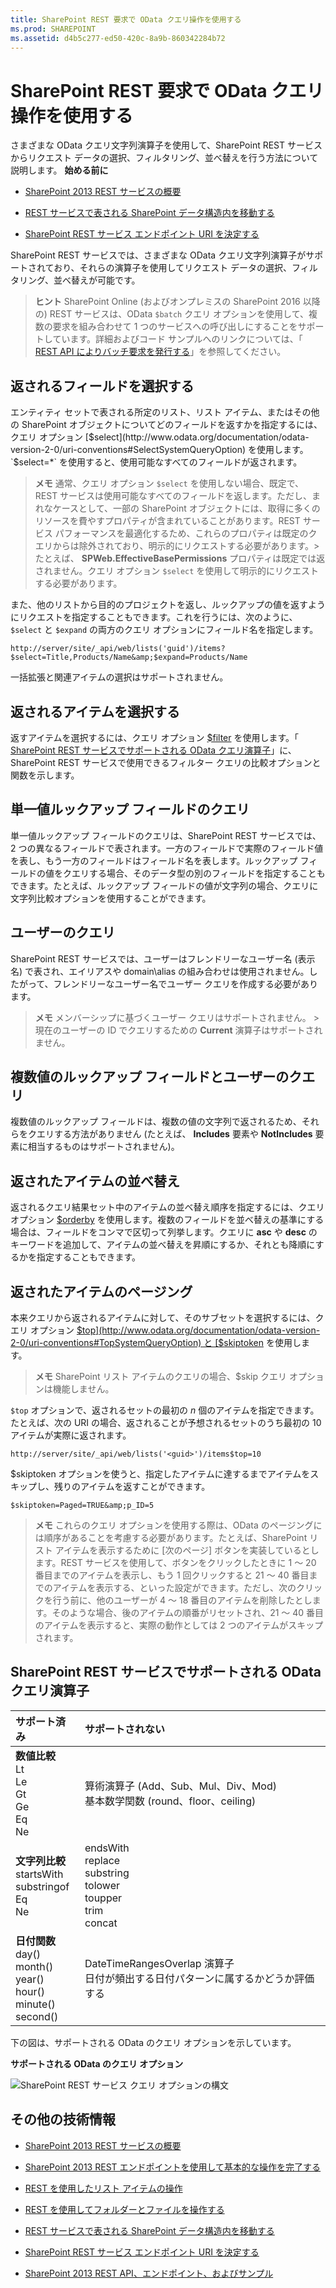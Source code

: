 ```yaml
---
title: SharePoint REST 要求で OData クエリ操作を使用する
ms.prod: SHAREPOINT
ms.assetid: d4b5c277-ed50-420c-8a9b-860342284b72
---
```




# SharePoint REST 要求で OData クエリ操作を使用する
さまざまな OData クエリ文字列演算子を使用して、SharePoint REST サービスからリクエスト データの選択、フィルタリング、並べ替えを行う方法について説明します。
 **始める前に**





-  [SharePoint 2013 REST サービスの概要](get-to-know-the-sharepoint-2013-rest-service.md)


-  [REST サービスで表される SharePoint データ構造内を移動する](navigate-the-sharepoint-data-structure-represented-in-the-rest-service.md)


-  [SharePoint REST サービス エンドポイント URI を決定する](determine-sharepoint-rest-service-endpoint-uris.md)



SharePoint REST サービスでは、さまざまな OData クエリ文字列演算子がサポートされており、それらの演算子を使用してリクエスト データの選択、フィルタリング、並べ替えが可能です。





> **ヒント**
> SharePoint Online (およびオンプレミスの SharePoint 2016 以降の) REST サービスは、OData  `$batch` クエリ オプションを使用して、複数の要求を組み合わせて 1 つのサービスへの呼び出しにすることをサポートしています。詳細およびコード サンプルへのリンクについては、「 [REST API によりバッチ要求を発行する](make-batch-requests-with-the-rest-apis.md)」を参照してください。 





## 返されるフィールドを選択する

エンティティ セットで表される所定のリスト、リスト アイテム、またはその他の SharePoint オブジェクトについてどのフィールドを返すかを指定するには、クエリ オプション  [$select](http://www.odata.org/documentation/odata-version-2-0/uri-conventions#SelectSystemQueryOption) を使用します。 `$select=*` を使用すると、使用可能なすべてのフィールドが返されます。




> **メモ**
> 通常、クエリ オプション  `$select` を使用しない場合、既定で、REST サービスは使用可能なすべてのフィールドを返します。ただし、まれなケースとして、一部の SharePoint オブジェクトには、取得に多くのリソースを費やすプロパティが含まれていることがあります。REST サービス パフォーマンスを最適化するため、これらのプロパティは既定のクエリからは除外されており、明示的にリクエストする必要があります。> たとえば、 **SPWeb.EffectiveBasePermissions** プロパティは既定では返されません。クエリ オプション `$select` を使用して明示的にリクエストする必要があります。




また、他のリストから目的のプロジェクトを返し、ルックアップの値を返すようにリクエストを指定することもできます。これを行うには、次のように、 `$select` と `$expand` の両方のクエリ オプションにフィールド名を指定します。



 `http://server/site/_api/web/lists('guid')/items?$select=Title,Products/Name&amp;$expand=Products/Name`



一括拡張と関連アイテムの選択はサポートされません。




## 返されるアイテムを選択する

返すアイテムを選択するには、クエリ オプション  [$filter](http://www.odata.org/documentation/odata-version-2-0/uri-conventions#FilterSystemQueryOption) を使用します。「 [SharePoint REST サービスでサポートされる OData クエリ演算子](#bk_supported)」に、SharePoint REST サービスで使用できるフィルター クエリの比較オプションと関数を示します。




## 単一値ルックアップ フィールドのクエリ

単一値ルックアップ フィールドのクエリは、SharePoint REST サービスでは、2 つの異なるフィールドで表されます。一方のフィールドで実際のフィールド値を表し、もう一方のフィールドはフィールド名を表します。ルックアップ フィールドの値をクエリする場合、そのデータ型の別のフィールドを指定することもできます。たとえば、ルックアップ フィールドの値が文字列の場合、クエリに文字列比較オプションを使用することができます。




## ユーザーのクエリ

SharePoint REST サービスでは、ユーザーはフレンドリーなユーザー名 (表示名) で表され、エイリアスや domain\\alias の組み合わせは使用されません。したがって、フレンドリーなユーザー名でユーザー クエリを作成する必要があります。




> **メモ**
> メンバーシップに基づくユーザー クエリはサポートされません。 > 現在のユーザーの ID でクエリするための **Current** 演算子はサポートされません。





## 複数値のルックアップ フィールドとユーザーのクエリ

複数値のルックアップ フィールドは、複数の値の文字列で返されるため、それらをクエリする方法がありません (たとえば、 **Includes** 要素や **NotIncludes** 要素に相当するものはサポートされません)。




## 返されたアイテムの並べ替え

返されるクエリ結果セット中のアイテムの並べ替え順序を指定するには、クエリ オプション  [$orderby](http://www.odata.org/documentation/odata-version-2-0/uri-conventions#OrderBySystemQueryOption) を使用します。複数のフィールドを並べ替えの基準にする場合は、フィールドをコンマで区切って列挙します。クエリに **asc** や **desc** のキーワードを追加して、アイテムの並べ替えを昇順にするか、それとも降順にするかを指定することもできます。




## 返されたアイテムのページング

本来クエリから返されるアイテムに対して、そのサブセットを選択するには、クエリ オプション  [$top](http://www.odata.org/documentation/odata-version-2-0/uri-conventions#TopSystemQueryOption) と [$skiptoken](http://msdn.microsoft.com/library/dd942121.aspx) を使用します。




> **メモ**
> SharePoint リスト アイテムのクエリの場合、$skip クエリ オプションは機能しません。 




 `$top` オプションで、返されるセットの最初の *n*  個のアイテムを指定できます。たとえば、次の URI の場合、返されることが予想されるセットのうち最初の 10 アイテムが実際に返されます。



 `http://server/site/_api/web/lists('<guid>')/items$top=10`



$skiptoken オプションを使うと、指定したアイテムに達するまでアイテムをスキップし、残りのアイテムを返すことができます。



 `$skiptoken=Paged=TRUE&amp;p_ID=5`




> **メモ**
> これらのクエリ オプションを使用する際は、OData のページングには順序があることを考慮する必要があります。たとえば、SharePoint リスト アイテムを表示するために [次のページ] ボタンを実装しているとします。REST サービスを使用して、ボタンをクリックしたときに 1 ～ 20 番目までのアイテムを表示し、もう 1 回クリックすると 21 ～ 40 番目までのアイテムを表示する、といった設定ができます。ただし、次のクリックを行う前に、他のユーザーが 4 ～ 18 番目のアイテムを削除したとします。そのような場合、後のアイテムの順番がリセットされ、21 ～ 40 番目のアイテムを表示すると、実際の動作としては 2 つのアイテムがスキップされます。 





## SharePoint REST サービスでサポートされる OData クエリ演算子
<a name="bk_supported"> </a>



|**サポート済み**|**サポートされない**|
|:-----|:-----|
|**数値比較** <br/>  Lt <br/>  Le <br/>  Gt <br/>  Ge <br/>  Eq <br/>  Ne <br/> | 算術演算子           (Add、Sub、Mul、Div、Mod) <br/>  基本数学関数          (round、floor、ceiling)  <br/> |
|**文字列比較** <br/>  startsWith <br/>  substringof <br/>  Eq <br/>  Ne <br/> | endsWith <br/>  replace <br/>  substring <br/>  tolower <br/>  toupper <br/>  trim <br/>  concat <br/> |
|**日付関数** <br/>  day() <br/>  month() <br/>  year() <br/>  hour() <br/>  minute() <br/>  second() <br/> | DateTimeRangesOverlap 演算子 <br/>  日付が頻出する日付パターンに属するかどうか評価する <br/> |
 
下の図は、サポートされる OData のクエリ オプションを示しています。




**サポートされる OData のクエリ オプション**








![SharePoint REST サービス クエリ オプションの構文](images/SPF15Con_REST_queryOptionSyntax.png)












## その他の技術情報
<a name="bk_addresources"> </a>


-  [SharePoint 2013 REST サービスの概要](get-to-know-the-sharepoint-2013-rest-service.md)


-  [SharePoint 2013 REST エンドポイントを使用して基本的な操作を完了する](complete-basic-operations-using-sharepoint-2013-rest-endpoints.md)


-  [REST を使用したリスト アイテムの操作](working-with-lists-and-list-items-with-rest.md)


-  [REST を使用してフォルダーとファイルを操作する](working-with-folders-and-files-with-rest.md)


-  [REST サービスで表される SharePoint データ構造内を移動する](navigate-the-sharepoint-data-structure-represented-in-the-rest-service.md)


-  [SharePoint REST サービス エンドポイント URI を決定する](determine-sharepoint-rest-service-endpoint-uris.md)


-  [SharePoint 2013 REST API、エンドポイント、およびサンプル](02128c70-9d27-4388-9374-a11bce68fdb8.md)






